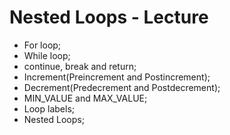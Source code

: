 # Nested Loops - Lecture

* For loop;
* While loop;
* continue, break and return;
* Increment(Preincrement and Postincrement);
* Decrement(Predecrement and Postdecrement);
* MIN_VALUE and MAX_VALUE;
* Loop labels;
* Nested Loops;
